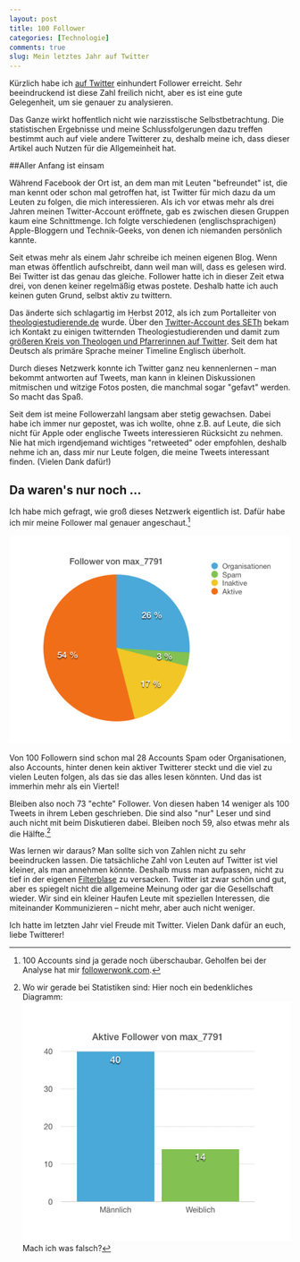 ```yaml
---
layout: post
title: 100 Follower
categories: [Technologie]
comments: true
slug: Mein letztes Jahr auf Twitter
---
```


Kürzlich habe ich [auf Twitter](http://www.twitter.com/_maxmelzer) einhundert Follower erreicht. Sehr beeindruckend ist diese Zahl freilich nicht, aber es ist eine gute Gelegenheit, um sie genauer zu analysieren.

<!--more-->

Das Ganze wirkt hoffentlich nicht wie narzisstische Selbstbetrachtung. Die statistischen Ergebnisse und meine Schlussfolgerungen dazu treffen bestimmt auch auf viele andere Twitterer zu, deshalb meine ich, dass dieser Artikel auch Nutzen für die Allgemeinheit hat.

##Aller Anfang ist einsam

Während Facebook der Ort ist, an dem man mit Leuten "befreundet" ist, die man kennt oder schon mal getroffen hat, ist Twitter für mich dazu da um Leuten zu folgen, die mich interessieren. Als ich vor etwas mehr als drei Jahren meinen Twitter-Account eröffnete, gab es zwischen diesen Gruppen kaum eine Schnittmenge. Ich folgte verschiedenen (englischsprachigen) Apple-Bloggern und Technik-Geeks, von denen ich niemanden persönlich kannte.

Seit etwas mehr als einem Jahr schreibe ich meinen eigenen Blog. Wenn man etwas öffentlich aufschreibt, dann weil man will, dass es gelesen wird. Bei Twitter ist das genau das gleiche. Follower hatte ich in dieser Zeit etwa drei, von denen keiner regelmäßig etwas postete. Deshalb hatte ich auch keinen guten Grund, selbst aktiv zu twittern.

Das änderte sich schlagartig im Herbst 2012, als ich zum Portalleiter von [theologiestudierende.de](http://www.theologiestudierende.de) wurde. Über den [Twitter-Account des SETh](http://www.twitter.com/interseth) bekam ich Kontakt zu einigen twitternden Theologiestudierenden und damit zum [größeren Kreis von Theologen und Pfarrerinnen auf Twitter](https://twitter.com/ebel/lists/pfarrer-ev). Seit dem hat Deutsch als primäre Sprache meiner Timeline Englisch überholt.

Durch dieses Netzwerk konnte ich Twitter ganz neu kennenlernen – man bekommt antworten auf Tweets, man kann in kleinen Diskussionen mitmischen und witzige Fotos posten, die manchmal sogar "gefavt" werden. So macht das Spaß.

Seit dem ist meine Followerzahl langsam aber stetig gewachsen. Dabei habe ich immer nur gepostet, was ich wollte, ohne z.B. auf Leute, die sich nicht für Apple oder englische Tweets interessieren Rücksicht zu nehmen. Nie hat mich irgendjemand wichtiges "retweeted" oder empfohlen, deshalb nehme ich an, dass mir nur Leute folgen, die meine Tweets interessant finden. (Vielen Dank dafür!)

## Da waren's nur noch …

Ich habe mich gefragt, wie groß dieses Netzwerk eigentlich ist. Dafür habe ich mir meine Follower mal genauer angeschaut.[^statistik]

[^statistik]:100 Accounts sind ja gerade noch überschaubar. Geholfen bei der Analyse hat mir [followerwonk.com](http://followerwonk.com/analyze/max_7791?op=fl).

![Kuchendiagramm meiner Twitter-Follower](/images/twitter-follower.png)

Von 100 Followern sind schon mal 28 Accounts Spam oder Organisationen,  also Accounts, hinter denen kein aktiver Twitterer steckt und die viel zu vielen Leuten folgen, als das sie das alles lesen könnten. Und das ist immerhin mehr als ein Viertel!

Bleiben also noch 73 "echte" Follower. Von diesen haben 14 weniger als 100 Tweets in ihrem Leben geschrieben. Die sind also "nur" Leser und sind auch nicht mit beim Diskutieren dabei. Bleiben noch 59, also etwas mehr als die Hälfte.[^geschlechter]

[^geschlechter]: Wo wir gerade bei Statistiken sind: Hier noch ein bedenkliches Diagramm:![Geschlechterverteilung meiner Twitter-Follower](/images/twitter-geschlechter.png) Mach ich was falsch?

Was lernen wir daraus? Man sollte sich von Zahlen nicht zu sehr beeindrucken lassen. Die tatsächliche Zahl von Leuten auf Twitter ist viel kleiner, als man annehmen könnte. Deshalb muss man aufpassen, nicht zu tief in der eigenen [Filterblase](http://de.wikipedia.org/wiki/Filterblase) zu versacken. Twitter ist zwar schön und gut, aber es spiegelt nicht die allgemeine Meinung oder gar die Gesellschaft wieder. Wir sind ein kleiner Haufen Leute mit speziellen Interessen, die miteinander Kommunizieren – nicht mehr, aber auch nicht weniger.

Ich hatte im letzten Jahr viel Freude mit Twitter. Vielen Dank dafür an euch, liebe Twitterer!